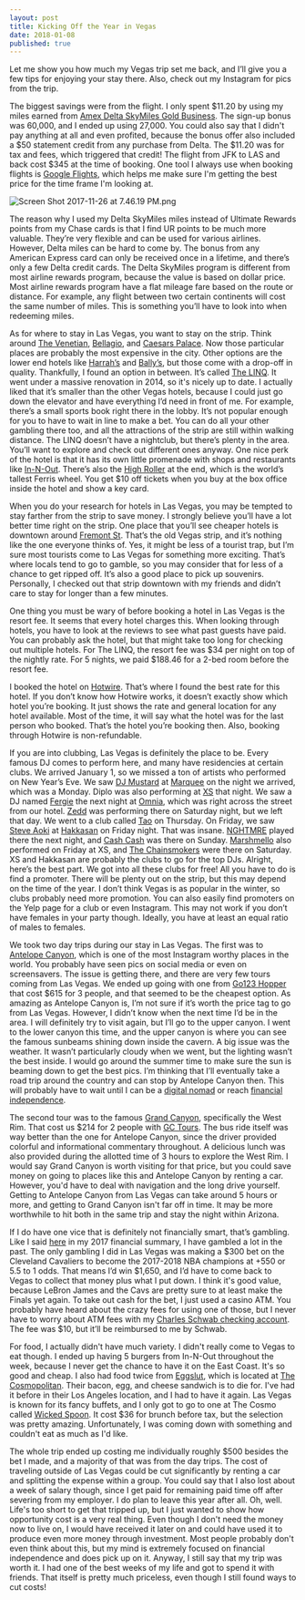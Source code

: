 ```yaml
---
layout: post
title: Kicking Off the Year in Vegas
date: 2018-01-08
published: true
---
```

Let me show you how much my Vegas trip set me back, and I’ll give you a few tips for enjoying your stay there. Also, check out my Instagram for pics from the trip.

The biggest savings were from the flight. I only spent $11.20 by using my miles earned from [Amex Delta SkyMiles Gold Business](https://www262.americanexpress.com/apply-card/business-card/gold-delta-skymiles-business-credit-card/122/47009-9-0-B51931CE59D999C7715AE31DE1C6DACC-201279-9tbEHp2fWIvh2ihC*9sq4rgxxOE=?extlink=US-mgm-inav-copypaste-112-201279-CHSY:0008&cpid=201279). The sign-up bonus was 60,000, and I ended up using 27,000. You could also say that I didn't pay anything at all and even profited, because the bonus offer also included a $50 statement credit from any purchase from Delta. The $11.20 was for tax and fees, which triggered that credit! The flight from JFK to LAS and back cost $345 at the time of booking. One tool I always use when booking flights is [Google Flights](https://www.google.com/flights/), which helps me make sure I'm getting the best price for the time frame I'm looking at.

![Screen Shot 2017-11-26 at 7.46.19 PM.png](https://i.imgur.com/rrSX2Ko.png)

The reason why I used my Delta SkyMiles miles instead of Ultimate Rewards points from my Chase cards is that I find UR points to be much more valuable. They’re very flexible and can be used for various airlines. However, Delta miles can be hard to come by. The bonus from any American Express card can only be received once in a lifetime, and there’s only a few Delta credit cards. The Delta SkyMiles program is different from most airline rewards program, because the value is based on dollar price. Most airline rewards program have a flat mileage fare based on the route or distance. For example, any flight between two certain continents will cost the same number of miles. This is something you’ll have to look into when redeeming miles.

As for where to stay in Las Vegas, you want to stay on the strip. Think around [The Venetian](https://en.wikipedia.org/wiki/The_Venetian_Las_Vegas), [Bellagio](https://en.wikipedia.org/wiki/Bellagio_(resort)), and [Caesars Palace](https://en.wikipedia.org/wiki/Caesars_Palace). Now those particular places are probably the most expensive in the city. Other options are the lower end hotels like [Harrah’s](https://en.wikipedia.org/wiki/Harrah%27s_Las_Vegas) and [Bally’s](https://en.wikipedia.org/wiki/Bally%27s_Las_Vegas), but those come with a drop-off in quality. Thankfully, I found an option in between. It’s called [The LINQ](https://en.wikipedia.org/wiki/The_Linq). It went under a massive renovation in 2014, so it's nicely up to date. I actually liked that it’s smaller than the other Vegas hotels, because I could just go down the elevator and have everything I’d need in front of me. For example, there’s a small sports book right there in the lobby. It’s not popular enough for you to have to wait in line to make a bet. You can do all your other gambling there too, and all the attractions of the strip are still within walking distance. The LINQ doesn’t have a nightclub, but there’s plenty in the area. You’ll want to explore and check out different ones anyway. One nice perk of the hotel is that it has its own little promenade with shops and restaurants like [In-N-Out](https://www.yelp.com/biz/in-n-out-burger-las-vegas-12). There’s also the [High Roller](https://en.wikipedia.org/wiki/High_Roller_(Ferris_wheel)) at the end, which is the world’s tallest Ferris wheel. You get $10 off tickets when you buy at the box office inside the hotel and show a key card.

When you do your research for hotels in Las Vegas, you may be tempted to stay farther from the strip to save money. I strongly believe you’ll have a lot better time right on the strip. One place that you’ll see cheaper hotels is downtown around [Fremont St](https://en.wikipedia.org/wiki/Fremont_Street). That’s the old Vegas strip, and it’s nothing like the one everyone thinks of. Yes, it might be less of a tourist trap, but I’m sure most tourists come to Las Vegas for something more exciting. That’s where locals tend to go to gamble, so you may consider that for less of a chance to get ripped off. It’s also a good place to pick up souvenirs. Personally, I checked out that strip downtown with my friends and didn’t care to stay for longer than a few minutes.

One thing you must be wary of before booking a hotel in Las Vegas is the resort fee. It seems that every hotel charges this. When looking through hotels, you have to look at the reviews to see what past guests have paid. You can probably ask the hotel, but that might take too long for checking out multiple hotels. For The LINQ, the resort fee was $34 per night on top of the nightly rate. For 5 nights, we paid $188.46 for a 2-bed room before the resort fee.

I booked the hotel on [Hotwire](https://www.hotwire.com/). That’s where I found the best rate for this hotel. If you don’t know how Hotwire works, it doesn’t exactly show which hotel you’re booking. It just shows the rate and general location for any hotel available. Most of the time, it will say what the hotel was for the last person who booked. That’s the hotel you’re booking then. Also, booking through Hotwire is non-refundable.

If you are into clubbing, Las Vegas is definitely the place to be. Every famous DJ comes to perform here, and many have residencies at certain clubs. We arrived January 1, so we missed a ton of artists who performed on New Year’s Eve. We saw [DJ Mustard](https://en.wikipedia.org/wiki/DJ_Mustard) at [Marquee](https://www.marqueelasvegas.com/) on the night we arrived, which was a Monday. Diplo was also performing at [XS](http://xslasvegas.com/) that night. We saw a DJ named [Fergie](https://en.wikipedia.org/wiki/Fergie_(DJ)) the next night at [Omnia](http://omniaclubs.com/las-vegas/), which was right across the street from our hotel. [Zedd](https://en.wikipedia.org/wiki/Zedd) was performing there on Saturday night, but we left that day. We went to a club called [Tao](https://www.taolasvegas.com/nightclub) on Thursday. On Friday, we saw [Steve Aoki](https://en.wikipedia.org/wiki/Steve_Aoki) at [Hakkasan](http://hakkasannightclub.com/) on Friday night. That was insane. [NGHTMRE](https://en.wikipedia.org/wiki/Nghtmre) played there the next night, and [Cash Cash](https://en.wikipedia.org/wiki/Cash_Cash) was there on Sunday. [Marshmello](https://en.wikipedia.org/wiki/Marshmello) also performed on Friday at XS, and [The Chainsmokers](https://en.wikipedia.org/wiki/The_Chainsmokers) were there on Saturday. XS and Hakkasan are probably the clubs to go for the top DJs. Alright, here’s the best part. We got into all these clubs for free! All you have to do is find a promoter. There will be plenty out on the strip, but this may depend on the time of the year. I don’t think Vegas is as popular in the winter, so clubs probably need more promotion. You can also easily find promoters on the Yelp page for a club or even Instagram. This may not work if you don’t have females in your party though. Ideally, you have at least an equal ratio of males to females.

We took two day trips during our stay in Las Vegas. The first was to [Antelope Canyon](https://en.wikipedia.org/wiki/Antelope_Canyon), which is one of the most Instagram worthy places in the world. You probably have seen pics on social media or even on screensavers. The issue is getting there, and there are very few tours coming from Las Vegas. We ended up going with one from [Go123 Hopper](https://www.go123hopper.com/) that cost $615 for 3 people, and that seemed to be the cheapest option. As amazing as Antelope Canyon is, I’m not sure if it’s worth the price tag to go from Las Vegas. However, I didn’t know when the next time I’d be in the area. I will definitely try to visit again, but I’ll go to the upper canyon. I went to the lower canyon this time, and the upper canyon is where you can see the famous sunbeams shining down inside the cavern. A big issue was the weather. It wasn’t particularly cloudy when we went, but the lighting wasn’t the best inside. I would go around the summer time to make sure the sun is beaming down to get the best pics. I’m thinking that I’ll eventually take a road trip around the country and can stop by Antelope Canyon then. This will probably have to wait until I can be a [digital nomad](https://en.wikipedia.org/wiki/Digital_nomad) or reach [financial independence](https://en.wikipedia.org/wiki/Financial_independence).

The second tour was to the famous [Grand Canyon](https://en.wikipedia.org/wiki/Grand_Canyon), specifically the West Rim. That cost us $214 for 2 people with [GC Tours](https://gc.tours/). The bus ride itself was way better than the one for Antelope Canyon, since the driver provided colorful and informational commentary throughout. A delicious lunch was also provided during the allotted time of 3 hours to explore the West Rim. I would say Grand Canyon is worth visiting for that price, but you could save money on going to places like this and Antelope Canyon by renting a car. However, you'd have to deal with navigation and the long drive yourself. Getting to Antelope Canyon from Las Vegas can take around 5 hours or more, and getting to Grand Canyon isn't far off in time. It may be more worthwhile to hit both in the same trip and stay the night within Arizona.

If I do have one vice that is definitely not financially smart, that’s gambling. Like I said [here](http://marcopchen.com/2017/12/31/2017-financial-summary-part-1.html) in my 2017 financial summary, I have gambled a lot in the past. The only gambling I did in Las Vegas was making a $300 bet on the Cleveland Cavaliers to become the 2017-2018 NBA champions at +550 or 5.5 to 1 odds. That means I’d win $1,650, and I’d have to come back to Vegas to collect that money plus what I put down. I think it's good value, because LeBron James and the Cavs are pretty sure to at least make the Finals yet again. To take out cash for the bet, I just used a casino ATM. You probably have heard about the crazy fees for using one of those, but I never have to worry about ATM fees with my [Charles Schwab checking account](https://www.schwab.com/public/schwab/nn/refer-prospect.html). The fee was $10, but it’ll be reimbursed to me by Schwab.

For food, I actually didn't have much variety. I didn't really come to Vegas to eat though. I ended up having 5 burgers from In-N-Out throughout the week, because I never get the chance to have it on the East Coast. It's so good and cheap. I also had food twice from [Eggslut](https://www.yelp.com/biz/eggslut-las-vegas), which is located at [The Cosmopolitan](https://en.wikipedia.org/wiki/Cosmopolitan_of_Las_Vegas). Their bacon, egg, and cheese sandwich is to die for. I've had it before in their Los Angeles location, and I had to have it again. Las Vegas is known for its fancy buffets, and I only got to go to one at The Cosmo called [Wicked Spoon](https://www.yelp.com/biz/wicked-spoon-las-vegas). It cost $36 for brunch before tax, but the selection was pretty amazing. Unfortunately, I was coming down with something and couldn't eat as much as I'd like.

The whole trip ended up costing me individually roughly $500 besides the bet I made, and a majority of that was from the day trips. The cost of traveling outside of Las Vegas could be cut significantly by renting a car and splitting the expense within a group. You could say that I also lost about a week of salary though, since I get paid for remaining paid time off after severing from my employer. I do plan to leave this year after all. Oh, well. Life's too short to get that tripped up, but I just wanted to show how opportunity cost is a very real thing. Even though I don't need the money now to live on, I would have received it later on and could have used it to produce even more money through investment. Most people probably don't even think about this, but my mind is extremely focused on financial independence and does pick up on it. Anyway, I still say that my trip was worth it. I had one of the best weeks of my life and got to spend it with friends. That itself is pretty much priceless, even though I still found ways to cut costs!
